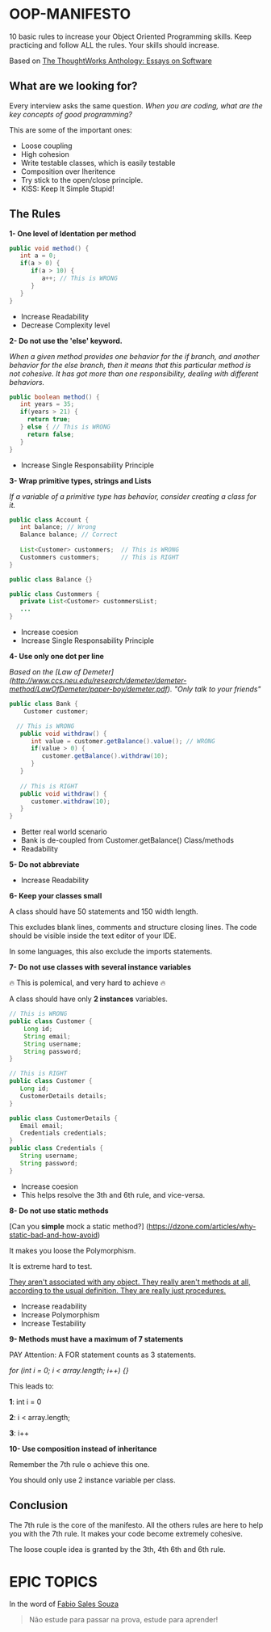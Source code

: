 # OOP-MANIFESTO
10 basic rules to increase your Object Oriented Programming skills.
Keep practicing and follow ALL the rules. Your skills should increase. 

Based on [The ThoughtWorks Anthology: Essays on Software](http://www.amazon.com/The-ThoughtWorks-Anthology-Technology-Programmers/dp/193435614X)

## What are we looking for?
Every interview asks the same question. *When you are coding, what are the key concepts of good programming?*

This are some of the important ones:

- Loose coupling
- High cohesion
- Write testable classes, which is easily testable
- Composition over Iheritence
- Try stick to the open/close principle.
- KISS: Keep It Simple Stupid!


## The Rules
**1- One level of Identation per method**

```java
public void method() {
   int a = 0;
   if(a > 0) {
      if(a > 10) { 
         a++; // This is WRONG
      }
   }
}
```
+ Increase Readability
+ Decrease Complexity level

**2- Do not use the 'else' keyword.**

*When a given method provides one behavior for the if branch, and another behavior for the else branch, then it means that this particular method is not cohesive. It has got more than one responsibility, dealing with different behaviors.*

```java
public boolean method() {
   int years = 35;
   if(years > 21) {
     return true;
   } else { // This is WRONG
     return false; 
   }
}
```

+ Increase Single Responsability Principle

**3- Wrap primitive types, strings and Lists**

*If a variable of a primitive type has behavior, consider creating a class for it.*

```java
public class Account {
   int balance; // Wrong
   Balance balance; // Correct
   
   List<Customer> custommers;  // This is WRONG
   Custommers custommers;      // This is RIGHT
}

public class Balance {}

public class Custommers { 
   private List<Customer> custommersList;
   ...
}
```

+ Increase coesion
+ Increase Single Responsability Principle

**4- Use only one dot per line**

*Based on the  [Law of Demeter] (http://www.ccs.neu.edu/research/demeter/demeter-method/LawOfDemeter/paper-boy/demeter.pdf).*
*"Only talk to your friends"*
```java
public class Bank {
    Customer customer;

  // This is WRONG
   public void withdraw() {
      int value = customer.getBalance().value(); // WRONG
      if(value > 0) {
         customer.getBalance().withdraw(10);
      }
   }
   
   // This is RIGHT
   public void withdraw() {
      customer.withdraw(10);
   }
}
```
+ Better real world scenario
+ Bank is de-coupled from Customer.getBalance() Class/methods
+ Readability

**5- Do not abbreviate**
+ Increase Readability

**6- Keep your classes small**

A class should have 50 statements and 150 width length.

This excludes blank lines, comments and structure closing lines.
The code should be visible inside the text editor of your IDE.

In some languages, this also exclude the imports statements.

**7- Do not use classes with several instance variables**

:fire: This is polemical, and very hard to achieve :fire:

A class should have only **2 instances** variables.

```java
// This is WRONG
public class Customer {
    Long id;
    String email;
    String username;
    String password;
}

// This is RIGHT
public class Customer {
   Long id;
   CustomerDetails details;
}

public class CustomerDetails {
   Email email;
   Credentials credentials;
}
public class Credentials {
   String username;
   String password;
}
```
+ Increase coesion
+ This helps resolve the 3th and 6th rule, and vice-versa.

**8- Do not use static methods**

[Can you **simple** mock a static method?] (https://dzone.com/articles/why-static-bad-and-how-avoid)

It makes you loose the Polymorphism.

It is extreme hard to test.

[They aren't associated with any object. They really aren't methods at all, according to the usual definition. They are really just procedures.](http://stackoverflow.com/questions/4002201/why-arent-static-methods-considered-good-oo-practice)

+ Increase readability
+ Increase Polymorphism
+ Increase Testability

**9- Methods must have a maximum of 7 statements**

PAY Attention: A FOR statement counts as 3 statements.

*for (int i = 0; i < array.length; i++) {}*
 
This leads to:

**1**: int i = 0

**2**: i < array.length;

**3**: i++

**10- Use composition instead of inheritance**

Remember the 7th rule o achieve this one.

You should only use 2 instance variable per class. 

## Conclusion

The 7th rule is the core of the manifesto. All the others rules are here to help you with the 7th rule. It makes your code become extremely cohesive.

The loose couple idea is granted by the 3th, 4th 6th and 6th rule.



# EPIC TOPICS
In the word of [Fabio Sales Souza](https://github.com/fabiodoaraujo)
> Não estude para passar na prova, estude para aprender!

